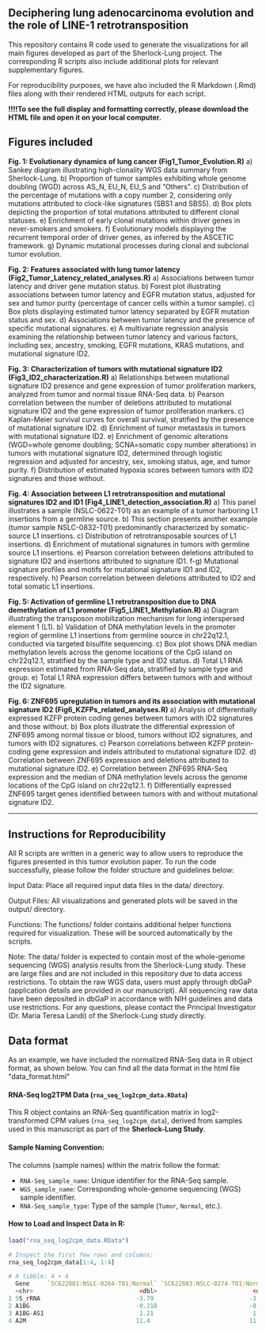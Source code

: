 
## Deciphering lung adenocarcinoma evolution and the role of LINE-1 retrotransposition

This repository contains R code used to generate the visualizations for all main figures developed as part of the Sherlock-Lung project. The corresponding R scripts also include additional plots for relevant supplementary figures.

For reproducibility purposes, we have also included the R Markdown (.Rmd) files along with their rendered HTML outputs for each script.

**!!!!To see the full display and formatting correctly, please download the HTML file and open it on your local computer.**

## Figures included ## 

**Fig. 1: Evolutionary dynamics of lung cancer (Fig1_Tumor_Evolution.R)** 
a) Sankey diagram illustrating high-clonality WGS data summary from Sherlock-Lung.
b) Proportion of tumor samples exhibiting whole genome doubling (WGD) across AS_N, EU_N, EU_S and “Others”.
c) Distribution of the percentage of mutations with a copy number 2, considering only mutations attributed to clock-like signatures (SBS1 and SBS5).
d) Box plots depicting the proportion of total mutations attributed to different clonal statuses.
e) Enrichment of early clonal mutations within driver genes in never-smokers and smokers.
f) Evolutionary models displaying the recurrent temporal order of driver genes, as inferred by the ASCETIC framework.
g) Dynamic mutational processes during clonal and subclonal tumor evolution.

**Fig. 2: Features associated with lung tumor latency (Fig2_Tumor_Latency_related_analyses.R)**
a) Associations between tumor latency and driver gene mutation status.
b) Forest plot illustrating associations between tumor latency and EGFR mutation status, adjusted for sex and tumor purity (percentage of cancer cells within a tumor sample).
c) Box plots displaying estimated tumor latency separated by EGFR mutation status and sex.
d) Associations between tumor latency and the presence of specific mutational signatures.
e) A multivariate regression analysis examining the relationship between tumor latency and various factors, including sex, ancestry, smoking, EGFR mutations, KRAS mutations, and mutational signature ID2.

**Fig. 3: Characterization of tumors with mutational signature ID2 (Fig3_ID2_characterization.R)**
a) Relationships between mutational signature ID2 presence and gene expression of tumor proliferation markers, analyzed from tumor and normal tissue RNA-Seq data.
b) Pearson correlation between the number of deletions attributed to mutational signature ID2 and the gene expression of tumor proliferation markers.
c) Kaplan-Meier survival curves for overall survival, stratified by the presence of mutational signature ID2.
d) Enrichment of tumor metastasis in tumors with mutational signature ID2.
e) Enrichment of genomic alterations (WGD=whole genome doubling; SCNA=somatic copy number alterations) in tumors with mutational signature ID2, determined through logistic regression and adjusted for ancestry, sex, smoking status, age, and tumor purity.
f) Distribution of estimated hypoxia scores between tumors with ID2 signatures and those without.

**Fig. 4: Association between L1 retrotransposition and mutational signatures ID2 and ID1 (Fig4_LINE1_detection_association.R)**
a) This panel illustrates a sample (NSLC-0622-T01) as an example of a tumor harboring L1 insertions from a germline source.
b) This section presents another example (tumor sample NSLC-0832-T01) predominantly characterized by somatic-source L1 insertions.
c) Distribution of retrotransposable sources of L1 insertions.
d) Enrichment of mutational signatures in tumors with germline source L1 insertions.
e) Pearson correlation between deletions attributed to signature ID2 and insertions attributed to signature ID1.
f-g) Mutational signature profiles and motifs for mutational signature ID1 and ID2, respectively.
h) Pearson correlation between deletions attributed to ID2 and total somatic L1 insertions.

**Fig. 5: Activation of germline L1 retrotransposition due to DNA demethylation of L1 promoter (Fig5_LINE1_Methylation.R)**
a) Diagram illustrating the transposon mobilization mechanism for long interspersed element 1 (L1).
b) Validation of DNA methylation levels in the promoter region of germline L1 insertions from germline source in chr22q12.1, conducted via targeted bisulfite sequencing.
c) Box plot shows DNA median methylation levels across the genome locations of the CpG island on chr22q12.1, stratified by the sample type and ID2 status.
d) Total L1 RNA expression estimated from RNA-Seq data, stratified by sample type and group.
e) Total L1 RNA expression differs between tumors with and without the ID2 signature.

**Fig. 6: ZNF695 upregulation in tumors and its association with mutational signature ID2 (Fig6_KZFPs_related_analyses.R)**
a) Analysis of differentially expressed KZFP protein coding genes between tumors with ID2 signatures and those without.
b) Box plots illustrate the differential expression of ZNF695 among normal tissue or blood, tumors without ID2 signatures, and tumors with ID2 signatures.
c) Pearson correlations between KZFP protein-coding gene expression and indels attributed to mutational signature ID2.
d) Correlation between ZNF695 expression and deletions attributed to mutational signature ID2.
e) Correlation between ZNF695 RNA-Seq expression and the median of DNA methylation levels across the genome locations of the CpG island on chr22q12.1.
f) Differentially expressed ZNF695 target genes identified between tumors with and without mutational signature ID2.

---

## Instructions for Reproducibility ##

All R scripts are written in a generic way to allow users to reproduce the figures presented in this tumor evolution paper. To run the code successfully, please follow the folder structure and guidelines below:

Input Data: Place all required input data files in the data/ directory.

Output Files: All visualizations and generated plots will be saved in the output/ directory.

Functions: The functions/ folder contains additional helper functions required for visualization. These will be sourced automatically by the scripts.

Note:
The data/ folder is expected to contain most of the whole-genome sequencing (WGS) analysis results from the Sherlock-Lung study. These are large files and are not included in this repository due to data access restrictions. To obtain the raw WGS data, users must apply through dbGaP (application details are provided in our manuscript). All sequencing raw data have been deposited in dbGaP in accordance with NIH guidelines and data use restrictions. For any questions, please contact the Principal Investigator (Dr. Maria Teresa Landi) of the Sherlock-Lung study directly.


## Data format
As an example, we have included the normalized RNA-Seq data in R object format, as shown below. You can find all the data format in the html file "data_format.html"

#### RNA-Seq log2TPM Data (`rna_seq_log2cpm_data.RData`)

This R object contains an RNA-Seq quantification matrix in log2-transformed CPM values (`rna_seq_log2cpm_data`), derived from samples used in this manuscript as part of the **Sherlock-Lung Study**.

#### Sample Naming Convention:
The columns (sample names) within the matrix follow the format:

- `RNA-Seq_sample_name`: Unique identifier for the RNA-Seq sample.
- `WGS_sample_name`: Corresponding whole-genome sequencing (WGS) sample identifier.
- `RNA-Seq_sample_type`: Type of the sample (`Tumor`, `Normal`, etc.).

#### How to Load and Inspect Data in R:

```r
load("rna_seq_log2cpm_data.RData")

# Inspect the first few rows and columns:
rna_seq_log2cpm_data[1:4, 1:4]

# A tibble: 4 × 4
  Gene     `SC622881:NSLC-0264-T01:Normal` `SC622883:NSLC-0274-T01:Normal` `SC622889:NSLC-0264-T01:Tumor`
  <chr>                              <dbl>                           <dbl>                          <dbl>
1 5S_rRNA                           -3.79                           -3.80                          -3.40 
2 A1BG                              -0.218                          -0.548                         -0.278
3 A1BG-AS1                           1.21                            1.50                           1.81 
4 A2M                               11.4                            11.6                            9.50 
